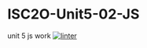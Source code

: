 # ISC2O-Unit5-02-JS
unit 5 js work
 [![linter](https://github.com/Alexander-Ignacio/ISC2O-Unit5-02-JS/workflows/linter/badge.svg)](https://github.com/marketplace/actions/super-linter)
